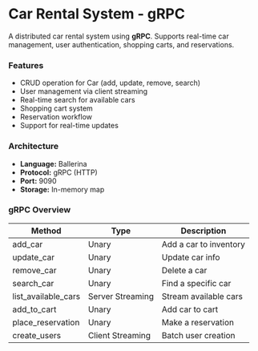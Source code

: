 # Car Rental System - gRPC 

A distributed car rental system using **gRPC**. Supports real-time car management, user authentication, shopping carts, and reservations.

### Features
- CRUD operation for Car (add, update, remove, search)
- User management via client streaming  
- Real-time search for available cars  
- Shopping cart system  
- Reservation workflow  
- Support for real-time updates

### Architecture
- **Language:** Ballerina
- **Protocol:** gRPC (HTTP)  
- **Port:** 9090
- **Storage:** In-memory map
  
### gRPC Overview
| Method | Type | Description |
|--------|------|-------------|
| add_car | Unary | Add a car to inventory |
| update_car | Unary | Update car info |
| remove_car | Unary | Delete a car |
| search_car | Unary | Find a specific car |
| list_available_cars | Server Streaming | Stream available cars |
| add_to_cart | Unary | Add car to cart |
| place_reservation | Unary | Make a reservation |
| create_users | Client Streaming | Batch user creation |
